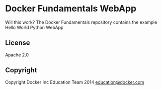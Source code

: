 Docker Fundamentals WebApp
==========================
Will this work?
The Docker Fundamentals repository contains the example Hello World Python WebApp

## License

Apache 2.0

## Copyright

Copyright Docker Inc Education Team 2014 <education@docker.com>
